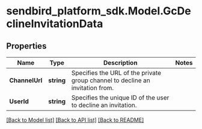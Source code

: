 
# sendbird_platform_sdk.Model.GcDeclineInvitationData

## Properties

Name | Type | Description | Notes
------------ | ------------- | ------------- | -------------
**ChannelUrl** | **string** | Specifies the URL of the private group channel to decline an invitation from. | 
**UserId** | **string** | Specifies the unique ID of the user to decline an invitation. | 

[[Back to Model list]](../README.md#documentation-for-models)
[[Back to API list]](../README.md#documentation-for-api-endpoints)
[[Back to README]](../README.md)

